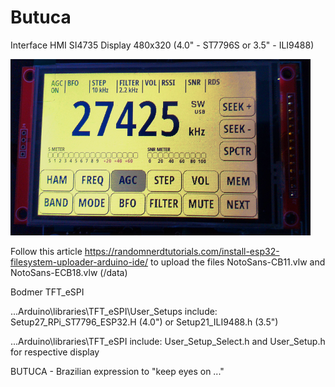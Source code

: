 # Butuca
Interface HMI SI4735 Display 480x320 (4.0" - ST7796S or 3.5" - ILI9488)

![](https://github.com/RednazPublic/Butuca-SI4735/blob/main/Images/Butuca%20SI4735.png)

Follow this article https://randomnerdtutorials.com/install-esp32-filesystem-uploader-arduino-ide/ to upload the files NotoSans-CB11.vlw and NotoSans-ECB18.vlw (/data)

Bodmer TFT_eSPI 

...Arduino\libraries\TFT_eSPI\User_Setups include: Setup27_RPi_ST7796_ESP32.H (4.0") or Setup21_ILI9488.h (3.5")

...Arduino\libraries\TFT_eSPI include: User_Setup_Select.h and User_Setup.h for respective display


BUTUCA - Brazilian expression to "keep eyes on ..."
